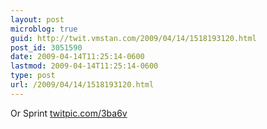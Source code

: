 ```yaml
---
layout: post
microblog: true
guid: http://twit.vmstan.com/2009/04/14/1518193120.html
post_id: 3051590
date: 2009-04-14T11:25:14-0600
lastmod: 2009-04-14T11:25:14-0600
type: post
url: /2009/04/14/1518193120.html
---
```

Or Sprint  [twitpic.com/3ba6v](http://twitpic.com/3ba6v)

